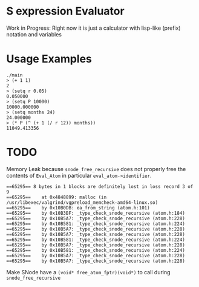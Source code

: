 # S expression Evaluator

Work in Progress: Right now it is just a calculator with lisp-like (prefix) notation and variables 

# Usage Examples

```
./main
> (+ 1 1)
2
> (setq r 0.05)
0.050000
> (setq P 10000)
10000.000000
> (setq months 24)
24.000000
> (* P (^ (+ 1 (/ r 12)) months))
11049.413356
```

# TODO

Memory Leak because `snode_free_recursive` does not properly free the contents of `Eval_Atom` in particular `eval_atom->identifier`.

```valgrind
==65295== 8 bytes in 1 blocks are definitely lost in loss record 3 of 9
==65295==    at 0x4848899: malloc (in /usr/libexec/valgrind/vgpreload_memcheck-amd64-linux.so)
==65295==    by 0x10B0DB: ea_from_string (atom.h:101)
==65295==    by 0x10B3BF: _type_check_snode_recursive (atom.h:184)
==65295==    by 0x10B5A7: _type_check_snode_recursive (atom.h:228)
==65295==    by 0x10B581: _type_check_snode_recursive (atom.h:224)
==65295==    by 0x10B5A7: _type_check_snode_recursive (atom.h:228)
==65295==    by 0x10B5A7: _type_check_snode_recursive (atom.h:228)
==65295==    by 0x10B581: _type_check_snode_recursive (atom.h:224)
==65295==    by 0x10B5A7: _type_check_snode_recursive (atom.h:228)
==65295==    by 0x10B581: _type_check_snode_recursive (atom.h:224)
==65295==    by 0x10B5A7: _type_check_snode_recursive (atom.h:228)
==65295==    by 0x10B5A7: _type_check_snode_recursive (atom.h:228)
```

Make SNode have a `(void* free_atom_fptr)(void*)` to call during `snode_free_recursive`
